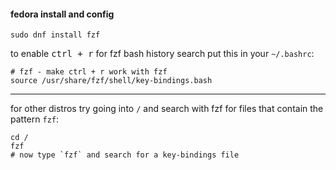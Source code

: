 #### fedora install and config

```
sudo dnf install fzf
```

to enable <kbd>ctrl + r</kbd> for fzf bash history search put this in your `~/.bashrc`:
```
# fzf - make ctrl + r work with fzf
source /usr/share/fzf/shell/key-bindings.bash
```

***

for other distros try going into `/` and search with fzf for files that contain the pattern `fzf`:
```
cd /
fzf
# now type `fzf` and search for a key-bindings file
```
